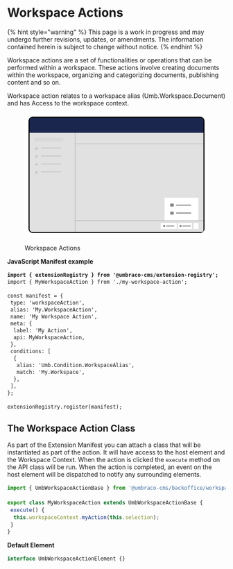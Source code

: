 # Workspace Actions

{% hint style="warning" %}
This page is a work in progress and may undergo further revisions, updates, or amendments. The information contained herein is subject to change without notice.
{% endhint %}

Workspace actions are a set of functionalities or operations that can be performed within a workspace. These actions involve creating documents within the workspace, organizing and categorizing documents, publishing content and so on.

Workspace action relates to a workspace alias (Umb.Workspace.Document) and has Access to the workspace context.

<figure><img src="../../../../.gitbook/assets/workspace-actions.svg" alt=""><figcaption><p>Workspace Actions</p></figcaption></figure>

**JavaScript Manifest example**

<pre class="language-javascript"><code class="lang-javascript"><strong>import { extensionRegistry } from '@umbraco-cms/extension-registry';
</strong>import { MyWorkspaceAction } from './my-workspace-action';

const manifest = {
 type: 'workspaceAction',
 alias: 'My.WorkspaceAction',
 name: 'My Workspace Action',
 meta: {
  label: 'My Action',
  api: MyWorkspaceAction,
 },
 conditions: [
  {
   alias: 'Umb.Condition.WorkspaceAlias',
   match: 'My.Workspace',
  },
 ],
};

extensionRegistry.register(manifest);
</code></pre>

## The Workspace Action Class

As part of the Extension Manifest you can attach a class that will be instantiated as part of the action. It will have access to the host element and the Workspace Context. When the action is clicked the `execute` method on the API class will be run. When the action is completed, an event on the host element will be dispatched to notify any surrounding elements.

```ts
import { UmbWorkspaceActionBase } from '@umbraco-cms/backoffice/workspace';

export class MyWorkspaceAction extends UmbWorkspaceActionBase {
 execute() {
  this.workspaceContext.myAction(this.selection);
 }
}
```

**Default Element**

```typescript
interface UmbWorkspaceActionElement {}
```
